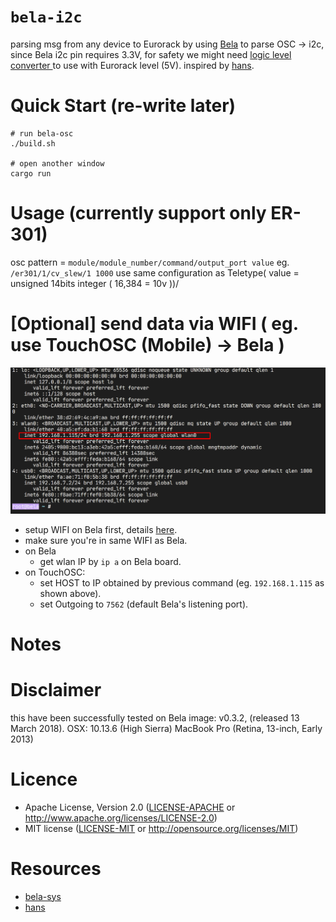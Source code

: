 # `bela-i2c`

parsing msg from any device to Eurorack by using [Bela](https://bela.io/) to parse OSC -> i2c, since Bela i2c pin requires 3.3V, for safety we might need [ logic level converter ](https://shopee.co.th/search?keyword=logic%20level%20converter%20%E0%B9%80%E0%B8%84%E0%B8%A3%E0%B8%B7%E0%B9%88%E0%B8%AD%E0%B8%87%E0%B8%A1%E0%B8%B7%E0%B8%AD%E0%B9%84%E0%B8%9F%E0%B8%9F%E0%B9%89%E0%B8%B2%E0%B9%81%E0%B8%A5%E0%B8%B0%E0%B9%80%E0%B8%84%E0%B8%A3%E0%B8%B7%E0%B9%88%E0%B8%AD%E0%B8%87%E0%B8%A1%E0%B8%B7%E0%B8%AD%E0%B8%8A%E0%B9%88%E0%B8%B2%E0%B8%87&showItems=true) to use with Eurorack level (5V). inspired by [hans](https://llllllll.co/t/hans/36455/14).


# Quick Start (re-write later)
```
# run bela-osc
./build.sh

# open another window
cargo run
```

# Usage (currently support only ER-301)

osc pattern = `module/module_number/command/output_port value` eg. `/er301/1/cv_slew/1 1000`
use same configuration as Teletype( value = unsigned 14bits integer ( 16,384 = 10v ))/


# [Optional] send data via WIFI ( eg. use TouchOSC (Mobile) -> Bela )

<img src="images/bela-setup-ip.png?sanitize=true">

- setup WIFI on Bela first, details [here](https://learn.bela.io/using-bela/bela-techniques/connecting-to-wifi/).
- make sure you're in same WIFI as Bela.
- on Bela
  - get wlan IP by `ip a` on Bela board.
- on TouchOSC:
  - set HOST to IP obtained by previous command (eg. `192.168.1.115` as shown above).
  - set Outgoing to `7562` (default Bela's listening port).

# Notes

# Disclaimer

this have been successfully tested on
Bela image: v0.3.2, (released 13 March 2018).
OSX: 10.13.6 (High Sierra)
MacBook Pro (Retina, 13-inch, Early 2013)

# Licence

- Apache License, Version 2.0 ([LICENSE-APACHE](LICENSE-APACHE) or http://www.apache.org/licenses/LICENSE-2.0)
- MIT license ([LICENSE-MIT](LICENSE-MIT) or http://opensource.org/licenses/MIT)

# Resources

- [bela-sys](https://github.com/padenot/bela-sys)
- [hans](https://github.com/nordseele/hans_rust)
